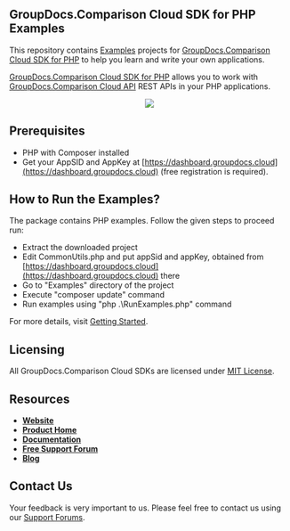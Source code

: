 ## GroupDocs.Comparison Cloud SDK for PHP Examples
This repository contains [Examples](Examples) projects for [GroupDocs.Comparison Cloud SDK for PHP](https://github.com/groupdocs-comparison-cloud/groupdocs-comparison-cloud-php) to help you learn and write your own applications.


[GroupDocs.Comparison Cloud SDK for PHP](https://products.groupdocs.cloud/comparison/php) allows you to work with [GroupDocs.Comparison Cloud API](https://products.groupdocs.cloud/comparison) REST APIs in your PHP applications.

<p align="center">
  <a title="Download complete GroupDocs.Comparison Cloud SDK PHP Example source code" href="https://github.com/groupdocs-comparison-cloud/groupdocs-comparison-cloud-php-samples/archive/master.zip">
	<img src="https://raw.github.com/AsposeExamples/java-examples-dashboard/master/images/downloadZip-Button-Large.png" />
  </a>
</p>

## Prerequisites

+ PHP with Composer installed
+ Get your AppSID and AppKey at [https://dashboard.groupdocs.cloud](https://dashboard.groupdocs.cloud) (free registration is required).

## How to Run the Examples?

The package contains PHP examples. Follow the given steps to proceed run:

* Extract the downloaded project
* Edit CommonUtils.php and put appSid and appKey, obtained from [https://dashboard.groupdocs.cloud](https://dashboard.groupdocs.cloud) there
* Go to "Examples" directory of the project
* Execute "composer update" command
* Run examples using "php .\RunExamples.php" command

For more details, visit  [Getting Started](https://docs.groupdocs.cloud/display/comparisoncloud/Getting+Started).

## Licensing
All GroupDocs.Comparison Cloud SDKs are licensed under [MIT License](LICENSE).

## Resources
+ [**Website**](https://www.groupdocs.cloud)
+ [**Product Home**](https://products.groupdocs.cloud/comparison)
+ [**Documentation**](https://docs.groupdocs.cloud/display/comparisoncloud/Home)
+ [**Free Support Forum**](https://forum.groupdocs.cloud/c/comparison)
+ [**Blog**](https://blog.groupdocs.cloud/category/comparison)

## Contact Us
Your feedback is very important to us. Please feel free to contact us using our [Support Forums](https://forum.groupdocs.cloud/c/comparison).
